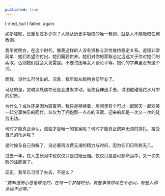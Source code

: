 ```yaml
---
published: true
---
```


I tried, but I failed, again.

如斯嗟叹，已重复过多少次？人能从历史中吸取的唯一教训，就是人不能吸取任何教训。

我早就明白，在这个时代，像我这样的人没有资格与异性维持稳定关系。道理非常简单：她们希望你付出，她们需要供养。她们对你的索取必定远远大于你对她们的索取，否则她们就会大发雷霆。不要试图与女人谈论平等，她们的字典里没有这个词。

而我，没什么可付出的。况且，我早就从舔狗身份毕业了。

可悲的是，灵魂深处偶尔还是会迸发冲动，驱使我伸出手去，试图触碰镜花水月中的幻景。

为什么？或许还是因为寂寞吧。我只是期待着，房间里有个可以一起聊天一起欢笑一起分享快乐的同伴。仅仅为了拥抱那一点点的温暖，迎来的却是一次又一次的徒劳无功。

何时才能真正承认，孤独才是唯一的答案呢？何时才能真正摈弃无谓的挣扎，接受自己的命运呢？

是时候与自己和解了，没必要再浪费无谓的精力与时间，因为它们已所剩无几。

过去一年，在人生长河中也仅仅只是过眼云烟。仅仅只是这可悲命运中，又一次失败的注脚罢了。

反正，我早已习惯了失去，不是么？

*“要知道伤心总是难免的，在每一个梦醒时分。有些事情你现在不必问，有些人你永远不必等。”*